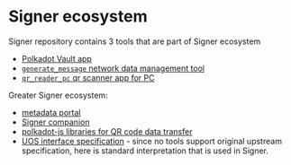 # Signer ecosystem

Signer repository contains 3 tools that are part of Signer ecosystem

- [Polkadot Vault app](https://github.com/paritytech/parity-signer)
- [`generate_message` network data management tool](https://github.com/paritytech/parity-signer/tree/master/rust/generate_message)
- [`qr_reader_pc` qr scanner app for PC](https://github.com/paritytech/parity-signer/tree/master/rust/generate_message)

Greater Signer ecosystem:

- [metadata portal](https://github.com/paritytech/metadata-portal)
- [Signer companion](https://github.com/paritytech/parity-signer-companion)
- [polkadot-js libraries for QR code data transfer](https://github.com/polkadot-js/apps)
- [UOS interface specification](https://github.com/varovainen/parity-signer/blob/2022-05-25-uos/docs/src/development/UOS.md) - since no tools support original upstream specification, here is standard interpretation that is used in Signer.


